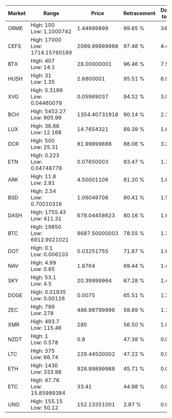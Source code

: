 | Market | Range | Price| Retracement | Doubles to 50% |
| --- | --- | --- | --- | --- |
| ORME | High: 100<br />Low: 1.1000742 | 1.44999899 | 99.65 % | 34.86 |
| CEFS | High: 17000<br />Low: 1714.15760189 | 2099.99999988 | 97.48 % | 4.46 |
| BTX | High: 407<br />Low: 14.1 | 28.00000001 | 96.46 % | 7.52 |
| HUSH | High: 31<br />Low: 1.35 | 2.6800001 | 95.51 % | 6.04 |
| XVG | High: 0.3199<br />Low: 0.04460079 | 0.05969037 | 94.52 % | 3.05 |
| BCH | High: 5452.27<br />Low: 905.99 | 1354.40731918 | 90.14 % | 2.35 |
| LUX | High: 36.66<br />Low: 12.168 | 14.7654321 | 89.39 % | 1.65 |
| DCR | High: 500<br />Low: 25.31 | 81.99899888 | 88.06 % | 3.20 |
| ETN | High: 0.223<br />Low: 0.04748778 | 0.07650003 | 83.47 % | 1.77 |
| ARK | High: 11.8<br />Low: 2.81 | 4.50001106 | 81.20 % | 1.62 |
| BSD | High: 2.54<br />Low: 0.70010316 | 1.06049708 | 80.41 % | 1.53 |
| DASH | High: 1755.43<br />Low: 411.31 | 678.04458623 | 80.16 % | 1.60 |
| BTC | High: 19850<br />Low: 6912.9021021 | 9687.50000003 | 78.55 % | 1.38 |
| DOT | High: 0.1<br />Low: 0.006103 | 0.03251755 | 71.87 % | 1.63 |
| NAV | High: 4.99<br />Low: 0.65 | 1.9764 | 69.44 % | 1.43 |
| SKY | High: 53.1<br />Low: 4.5 | 20.39999964 | 67.28 % | 1.41 |
| DOGE | High: 0.01935<br />Low: 0.00126 | 0.0075 | 65.51 % | 1.37 |
| ZEC | High: 799<br />Low: 278 | 486.98799996 | 59.89 % | 1.11 |
| XMR | High: 493.7<br />Low: 115.46 | 280 | 56.50 % | 1.09 |
| NZDT | High: 1<br />Low: 0.578 | 0.8 | 47.39 % | 0.00 |
| LTC | High: 375<br />Low: 66.74 | 229.44500002 | 47.22 % | 0.00 |
| ETH | High: 1430<br />Low: 333.98 | 928.99899988 | 45.71 % | 0.00 |
| ETC | High: 47.76<br />Low: 15.85989384 | 33.41 | 44.98 % | 0.00 |
| UNO | High: 155.15<br />Low: 50.12 | 152.13351001 | 2.87 % | 0.00 |
